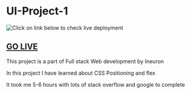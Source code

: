 # UI-Project-1

![Click on link below to check live deployment](https://img.shields.io/badge/Project%20-1-orange)

## [GO LIVE](https://saketineuronproject1.netlify.app/)

This project is a part of Full stack Web development by Ineuron

In this project I have learned about CSS Positioning and flex

It took me 5-6 hours with lots of stack overflow and google to complete
